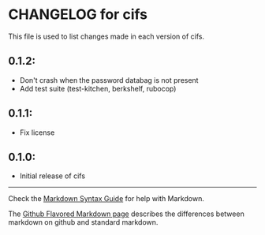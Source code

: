 # CHANGELOG for cifs

This file is used to list changes made in each version of cifs.

## 0.1.2:

* Don't crash when the password databag is not present
* Add test suite (test-kitchen, berkshelf, rubocop)

## 0.1.1:

* Fix license

## 0.1.0:

* Initial release of cifs

- - -
Check the [Markdown Syntax Guide](http://daringfireball.net/projects/markdown/syntax) for help with Markdown.

The [Github Flavored Markdown page](http://github.github.com/github-flavored-markdown/) describes the differences between markdown on github and standard markdown.
